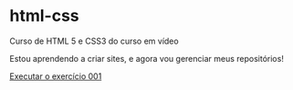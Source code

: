# html-css
 Curso de HTML 5 e CSS3 do curso em vídeo

 Estou aprendendo a criar sites, e agora vou gerenciar meus repositórios!

 <a href="https://jorgepitela.github.io/html-css/exercicios/ex001/index.html" target="_blank">Executar o exercício 001 </a>
